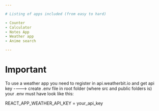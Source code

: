 ```yaml
---

# Listing of apps included (from easy to hard)

- Counter
- Calculator
- Notes App
- Weather app
- Anime search

---
```


# Important

To use a weather app you need to register in api.weatherbit.io
and get api key ----> create .env file in root folder (where src and public folders is)
your .env must have look like this:

REACT_APP_WEATHER_API_KEY = your_api_key
